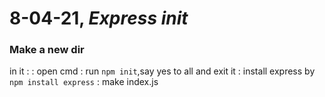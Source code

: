 # 8-04-21, *Express init*
### Make a new dir
in it :
: open cmd
: run   ```npm init```,say yes to all and exit it
: install express by  ```npm install express```
: make index.js
